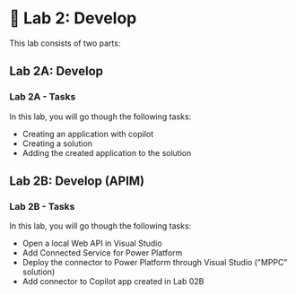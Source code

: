 # 🚀 Lab 2: Develop

This lab consists of two parts: 

## Lab 2A: Develop

### Lab 2A - Tasks

In this lab, you will go though the following tasks:

- Creating an application with copilot
- Creating a solution
- Adding the created application to the solution

## Lab 2B: Develop (APIM)

### Lab 2B - Tasks

In this lab, you will go though the following tasks:

- Open a local Web API in Visual Studio
- Add Connected Service for Power Platform
- Deploy the connector to Power Platform through Visual Studio ("MPPC" solution)
- Add connector to Copilot app created in Lab 02B
